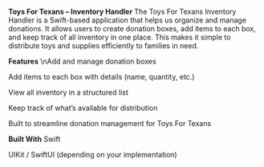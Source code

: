 **Toys For Texans – Inventory Handler**
The Toys For Texans Inventory Handler is a Swift-based application that helps us organize and manage donations. It allows users to create donation boxes, add items to each box, and keep track of all inventory in one place. This makes it simple to distribute toys and supplies efficiently to families in need.

**Features**
\nAdd and manage donation boxes

Add items to each box with details (name, quantity, etc.)

View all inventory in a structured list

Keep track of what’s available for distribution

Built to streamline donation management for Toys For Texans

**Built With**
Swift

UIKit / SwiftUI (depending on your implementation)
